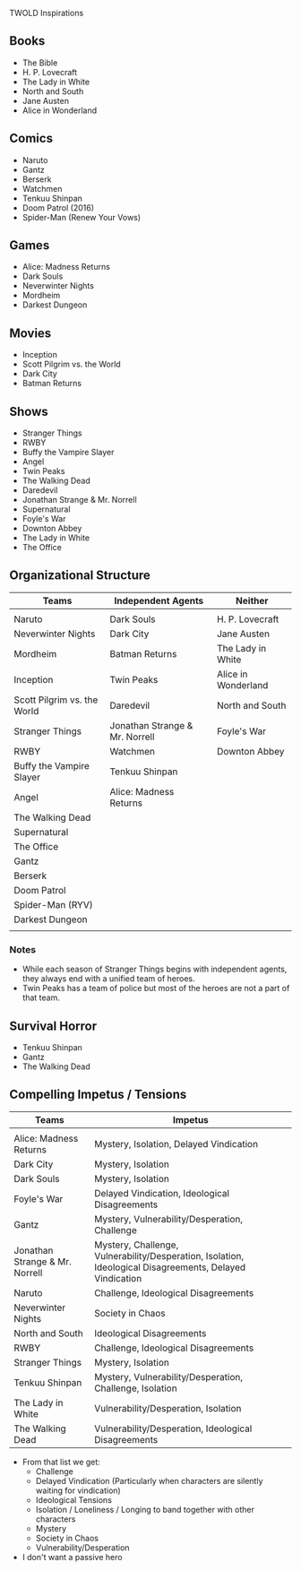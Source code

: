 TWOLD Inspirations

## Books

* The Bible
* H. P. Lovecraft
* The Lady in White
* North and South
* Jane Austen
* Alice in Wonderland

## Comics

* Naruto
* Gantz
* Berserk
* Watchmen
* Tenkuu Shinpan
* Doom Patrol (2016)
* Spider-Man (Renew Your Vows)

## Games

* Alice: Madness Returns
* Dark Souls
* Neverwinter Nights
* Mordheim
* Darkest Dungeon

## Movies

* Inception
* Scott Pilgrim vs. the World
* Dark City
* Batman Returns

## Shows

* Stranger Things
* RWBY
* Buffy the Vampire Slayer
* Angel
* Twin Peaks
* The Walking Dead
* Daredevil
* Jonathan Strange & Mr. Norrell
* Supernatural
* Foyle's War
* Downton Abbey
* The Lady in White
* The Office

## Organizational Structure

| Teams                       | Independent Agents             | Neither             |
| --------------------------- | ------------------------------ | ------------------- |
|                             |                                |                     |
| Naruto                      | Dark Souls                     | H. P. Lovecraft     |
| Neverwinter Nights          | Dark City                      | Jane Austen         |
| Mordheim                    | Batman Returns                 | The Lady in White   |
| Inception                   | Twin Peaks                     | Alice in Wonderland |
| Scott Pilgrim vs. the World | Daredevil                      | North and South     |
| Stranger Things             | Jonathan Strange & Mr. Norrell | Foyle's War         |
| RWBY                        | Watchmen                       | Downton Abbey       |
| Buffy the Vampire Slayer    | Tenkuu Shinpan                 |                     |
| Angel                       | Alice: Madness Returns         |                     |
| The Walking Dead            |                                |                     |
| Supernatural                |                                |                     |
| The Office                  |                                |                     |
| Gantz                       |                                |                     |
| Berserk                     |                                |                     |
| Doom Patrol                 |                                |                     |
| Spider-Man (RYV)            |                                |                     |
| Darkest Dungeon             |                                |                     |
|                             |                                |                     |

### Notes

* While each season of Stranger Things begins with independent agents, they always end with a unified team of heroes.
* Twin Peaks has a team of police but most of the heroes are not a part of that team.

## Survival Horror

* Tenkuu Shinpan
* Gantz
* The Walking Dead

## Compelling Impetus / Tensions

| Teams                          | Impetus                                                      |
| ------------------------------ | ------------------------------------------------------------ |
|                                |                                                              |
| Alice: Madness Returns         | Mystery, Isolation, Delayed Vindication                      |
| Dark City                      | Mystery, Isolation                                           |
| Dark Souls                     | Mystery, Isolation                                           |
| Foyle's War                    | Delayed Vindication, Ideological Disagreements               |
| Gantz                          | Mystery, Vulnerability/Desperation, Challenge                |
| Jonathan Strange & Mr. Norrell | Mystery, Challenge, Vulnerability/Desperation, Isolation, Ideological Disagreements, Delayed Vindication |
| Naruto                         | Challenge, Ideological Disagreements                         |
| Neverwinter Nights             | Society in Chaos                                             |
| North and South                | Ideological Disagreements                                    |
| RWBY                           | Challenge, Ideological Disagreements                         |
| Stranger Things                | Mystery, Isolation                                           |
| Tenkuu Shinpan                 | Mystery, Vulnerability/Desperation, Challenge, Isolation     |
| The Lady in White              | Vulnerability/Desperation, Isolation                         |
| The Walking Dead               | Vulnerability/Desperation, Ideological Disagreements         |

* From that list we get:
  * Challenge
  * Delayed Vindication (Particularly when characters are silently waiting for vindication)
  * Ideological Tensions
  * Isolation / Loneliness / Longing to band together with other characters
  * Mystery
  * Society in Chaos
  * Vulnerability/Desperation
* I don't want a passive hero